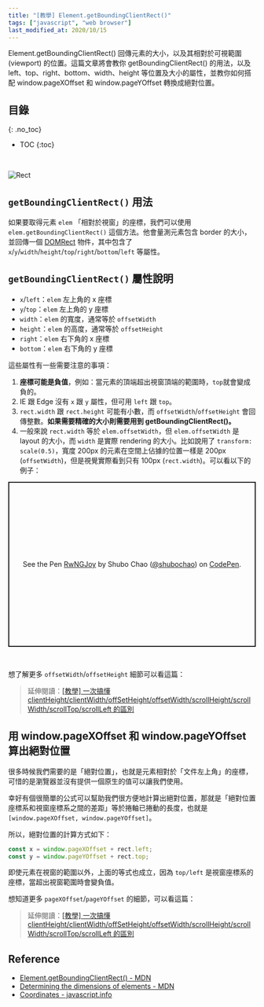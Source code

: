 ```yaml
---
title: "[教學] Element.getBoundingClientRect()"
tags: ["javascript", "web browser"]
last_modified_at: 2020/10/15
---
```


Element.getBoundingClientRect() 回傳元素的大小，以及其相對於可視範圍 (viewport) 的位置。這篇文章將會教你 getBoundingClientRect() 的用法，以及 left、top、right、bottom、width、height 等位置及大小的屬性，並教你如何搭配 window.pageXOffset 和 window.pageYOffset 轉換成絕對位置。

## 目錄
{: .no_toc}

- TOC
{:toc}

<br>

![Rect](https://mdn.mozillademos.org/files/15087/rect.png)

## `getBoundingClientRect()` 用法

如果要取得元素 `elem` 「相對於視窗」的座標，我們可以使用 `elem.getBoundingClientRect()` 這個方法。他會量測元素包含 border 的大小，並回傳一個 [DOMRect](https://developer.mozilla.org/en-US/docs/Web/API/DOMRect) 物件，其中包含了 `x`/`y`/`width`/`height`/`top`/`right`/`bottom`/`left` 等屬性。

## `getBoundingClientRect()` 屬性說明

* `x`/`left`：`elem` 左上角的 x 座標
* `y`/`top`：`elem` 左上角的 y 座標
* `width`：`elem` 的寬度，通常等於 `offsetWidth`
* `height`：`elem` 的高度，通常等於 `offsetHeight`
* `right`：`elem` 右下角的 x 座標
* `bottom`：`elem` 右下角的 y 座標

這些屬性有一些需要注意的事項：

1. **座標可能是負值**，例如：當元素的頂端超出視窗頂端的範圍時，`top`就會變成負的。
2. IE 跟 Edge 沒有 `x` 跟 `y` 屬性，但可用 `left` 跟 `top`。
3. `rect.width` 跟 `rect.height` 可能有小數，而 `offsetWidth`/`offsetHeight` 會回傳整數。**如果需要精確的大小則需要用到 getBoundingClientRect()。**
4. 一般來說 `rect.width` 等於 `elem.offsetWidth`，但 `elem.offsetWidth` 是 layout 的大小，而 `width` 是實際 rendering 的大小。比如說用了 `transform: scale(0.5)`，寬度 200px 的元素在空間上佔據的位置一樣是 200px (`offsetWidth`)，但是視覺實際看到只有 100px (`rect.width`)。可以看以下的例子：

<p class="codepen" data-height="336" data-theme-id="default" data-default-tab="js,result" data-user="shubochao" data-slug-hash="RwNGJoy" style="height: 336px; box-sizing: border-box; display: flex; align-items: center; justify-content: center; border: 2px solid; margin: 1em 0; padding: 1em;" data-pen-title="RwNGJoy">
  <span>See the Pen <a href="https://codepen.io/shubochao/pen/RwNGJoy">
  RwNGJoy</a> by Shubo Chao (<a href="https://codepen.io/shubochao">@shubochao</a>)
  on <a href="https://codepen.io">CodePen</a>.</span>
</p>
<script async src="https://static.codepen.io/assets/embed/ei.js"></script>

<br>

想了解更多 `offsetWidth`/`offsetHeight` 細節可以看這篇：

> 延伸閱讀：[[教學] 一次搞懂 clientHeight/clientWidth/offSetHeight/offsetWidth/scrollHeight/scrollWidth/scrollTop/scrollLeft 的區別](/element-size-scrolling)

## 用 window.pageXOffset 和 window.pageYOffset 算出絕對位置

很多時候我們需要的是「絕對位置」，也就是元素相對於「文件左上角」的座標，可惜的是瀏覽器並沒有提供一個原生的值可以讓我們使用。

幸好有個很簡單的公式可以幫助我們很方便地計算出絕對位置，那就是「絕對位置座標系和視窗座標系之間的差距」等於捲軸已捲動的長度，也就是 `[window.pageXOffset, window.pageYOffset]`。

所以，絕對位置的計算方式如下：

```JavaScript
const x = window.pageXOffset + rect.left;
const y = window.pageYOffset + rect.top;
```

即使元素在視窗的範圍以外，上面的等式也成立，因為 `top/left` 是視窗座標系的座標，當超出視窗範圍時會變負值。

想知道更多 `pageXOffset`/`pageYOffset` 的細節，可以看這篇：

> 延伸閱讀：[[教學] 一次搞懂 clientHeight/clientWidth/offSetHeight/offsetWidth/scrollHeight/scrollWidth/scrollTop/scrollLeft 的區別](/element-size-scrolling)

## Reference
* [Element.getBoundingClientRect() - MDN
](https://developer.mozilla.org/en-US/docs/Web/API/Element/getBoundingClientRect)
* [Determining the dimensions of elements - MDN](https://developer.mozilla.org/en-US/docs/Web/API/CSS_Object_Model/Determining_the_dimensions_of_elements)
* [Coordinates - javascript.info](https://javascript.info/coordinates)
